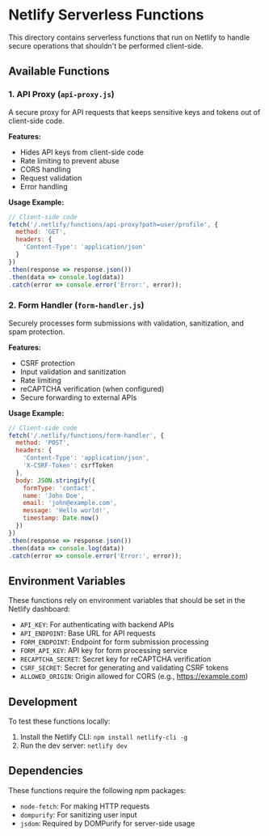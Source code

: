 # Netlify Serverless Functions

This directory contains serverless functions that run on Netlify to handle secure operations that shouldn't be performed client-side.

## Available Functions

### 1. API Proxy (`api-proxy.js`)

A secure proxy for API requests that keeps sensitive keys and tokens out of client-side code.

**Features:**
- Hides API keys from client-side code
- Rate limiting to prevent abuse
- CORS handling
- Request validation
- Error handling

**Usage Example:**
```javascript
// Client-side code
fetch('/.netlify/functions/api-proxy?path=user/profile', {
  method: 'GET',
  headers: {
    'Content-Type': 'application/json'
  }
})
.then(response => response.json())
.then(data => console.log(data))
.catch(error => console.error('Error:', error));
```

### 2. Form Handler (`form-handler.js`)

Securely processes form submissions with validation, sanitization, and spam protection.

**Features:**
- CSRF protection
- Input validation and sanitization
- Rate limiting
- reCAPTCHA verification (when configured)
- Secure forwarding to external APIs

**Usage Example:**
```javascript
// Client-side code
fetch('/.netlify/functions/form-handler', {
  method: 'POST',
  headers: {
    'Content-Type': 'application/json',
    'X-CSRF-Token': csrfToken
  },
  body: JSON.stringify({
    formType: 'contact',
    name: 'John Doe',
    email: 'john@example.com',
    message: 'Hello world!',
    timestamp: Date.now()
  })
})
.then(response => response.json())
.then(data => console.log(data))
.catch(error => console.error('Error:', error));
```

## Environment Variables

These functions rely on environment variables that should be set in the Netlify dashboard:

- `API_KEY`: For authenticating with backend APIs
- `API_ENDPOINT`: Base URL for API requests
- `FORM_ENDPOINT`: Endpoint for form submission processing
- `FORM_API_KEY`: API key for form processing service
- `RECAPTCHA_SECRET`: Secret key for reCAPTCHA verification
- `CSRF_SECRET`: Secret for generating and validating CSRF tokens
- `ALLOWED_ORIGIN`: Origin allowed for CORS (e.g., https://example.com)

## Development

To test these functions locally:

1. Install the Netlify CLI: `npm install netlify-cli -g`
2. Run the dev server: `netlify dev`

## Dependencies

These functions require the following npm packages:
- `node-fetch`: For making HTTP requests
- `dompurify`: For sanitizing user input
- `jsdom`: Required by DOMPurify for server-side usage